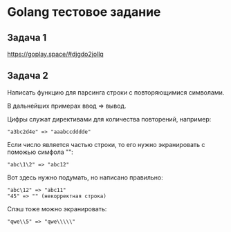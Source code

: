 # Golang тестовое задание
## Задача 1
https://goplay.space/#djgdo2jollq

## Задача 2

Написать функцию для парсинга строки c повторяющимися символами.

В дальнейших примерах ввод => вывод.

Цифры служат директивами для количества повторений, например:
```
"a3bc2d4e" => "aaabccdddde"
```

Если число является частью строки, то его нужно экранировать с поможью симфола "\":
```
"abc\1\2" => "abc12"
```

Вот здесь нужно подумать, но написано правильно:
```
"abc\12" => "abc11"
"45" => "" (некорректная строка)
```

Слэш тоже можно экранировать:
```
"qwe\\5" => "qwe\\\\\"
```
